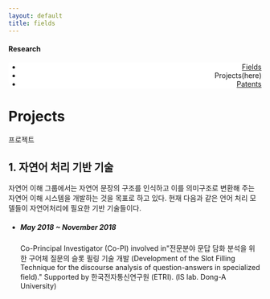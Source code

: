```yaml
---
layout: default
title: fields
---
```

<h4>Research</h4>
 <div class="linklink" style = "background-color:#ffffff;border-radius:0 15px;text-align:right;">
          <ul class="posts-list">
            <li class="post-link">
                <a class="post-title" href="https://youngjoongko.github.io/Research/Fields/">Fields</a>
            </li>
            <li>Projects(here)
            </li>
            <li class="post-link">
                <a class="post-title" href="https://youngjoongko.github.io/Research/patents/">Patents</a>
            </li>
          </ul>
  </div>


<div class="post">
  <h1 class="pageTitle">Projects</h1>	
  <p class="meta">프로젝트</p>
  <h2>1. 자연어 처리 기반 기술</h2>
  <p> 자연어 이해 그룹에서는 자연어 문장의 구조를 인식하고 이를 의미구조로 변환해 주는 자연어 이해 시스템을 개발하는 것을 목표로 하고 있다. 현재 다음과 같은 언어 처리 모델들이 자연어처리에 필요한 기반 기술들이다.</p>
  <ul>
	<li><h5>May 2018 ~ November 2018 </h5>Co-Principal Investigator (Co-PI) involved in"전문분야 문답 담화 분석을 위한 구어체 질문의 슬롯 필링 기술 개발
  (Development of the Slot Filling Technique for the discourse analysis of question-answers in specialized field)." 
  Supported by 한국전자통신연구원 (ETRI). 
  (IS lab. Dong-A University)</li>
  </ul>
